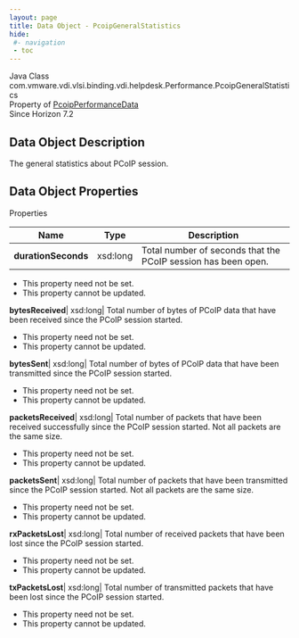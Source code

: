 ```yaml
---
layout: page
title: Data Object - PcoipGeneralStatistics
hide:
 #- navigation
 - toc
---
```






Java Class
    com.vmware.vdi.vlsi.binding.vdi.helpdesk.Performance.PcoipGeneralStatistics  
Property of
     [PcoipPerformanceData](vdi.helpdesk.Performance.PcoipPerformanceData.md#field_detail)  
Since 
    Horizon 7.2

## Data Object Description 

The general statistics about PCoIP session. 

## Data Object Properties

Properties

Name |  Type |  Description   
---|---|---  
**durationSeconds**|  xsd:long|  Total number of seconds that the PCoIP session has been open.   


* This property need not be set.
* This property cannot be updated.

  
**bytesReceived**|  xsd:long|  Total number of bytes of PCoIP data that have been received since the PCoIP session started.   


* This property need not be set.
* This property cannot be updated.

  
**bytesSent**|  xsd:long|  Total number of bytes of PCoIP data that have been transmitted since the PCoIP session started.   


* This property need not be set.
* This property cannot be updated.

  
**packetsReceived**|  xsd:long|  Total number of packets that have been received successfully since the PCoIP session started. Not all packets are the same size.   


* This property need not be set.
* This property cannot be updated.

  
**packetsSent**|  xsd:long|  Total number of packets that have been transmitted since the PCoIP session started. Not all packets are the same size.   


* This property need not be set.
* This property cannot be updated.

  
**rxPacketsLost**|  xsd:long|  Total number of received packets that have been lost since the PCoIP session started.   


* This property need not be set.
* This property cannot be updated.

  
**txPacketsLost**|  xsd:long|  Total number of transmitted packets that have been lost since the PCoIP session started.   


* This property need not be set.
* This property cannot be updated.

  
  
  
 
  
  

